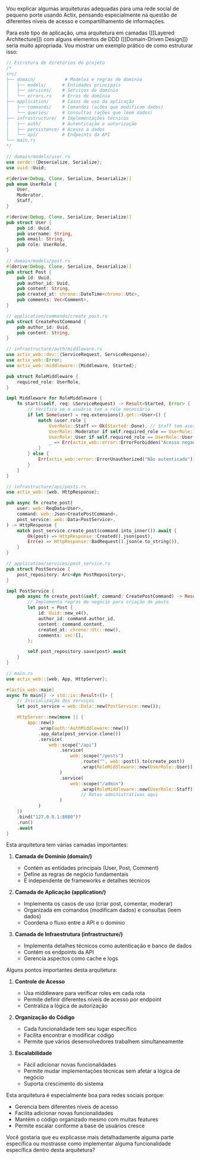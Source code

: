 Vou explicar algumas arquiteturas adequadas para uma rede social de pequeno porte usando Actix, pensando especialmente na questão de diferentes níveis de acesso e compartilhamento de informações.

Para este tipo de aplicação, uma arquitetura em camadas ([[Layered Architecture]]) com alguns elementos de  DDD ([[Domain-Driven Design]]) seria muito apropriada. Vou mostrar um exemplo prático de como estruturar isso:



```rust
// Estrutura de diretórios do projeto
/*
src/
├── domain/           # Modelos e regras de domínio
│   ├── models/      # Entidades principais
│   ├── services/    # Serviços de domínio
│   └── errors.rs    # Erros de domínio
├── application/     # Casos de uso da aplicação
│   ├── commands/    # Comandos (ações que modificam dados)
│   └── queries/     # Consultas (ações que leem dados)
├── infrastructure/  # Implementações técnicas
│   ├── auth/        # Autenticação e autorização
│   ├── persistence/ # Acesso a dados
│   └── api/         # Endpoints da API
└── main.rs
*/

// domain/models/user.rs
use serde::{Deserialize, Serialize};
use uuid::Uuid;

#[derive(Debug, Clone, Serialize, Deserialize)]
pub enum UserRole {
    User,
    Moderator,
    Staff,
}

#[derive(Debug, Clone, Serialize, Deserialize)]
pub struct User {
    pub id: Uuid,
    pub username: String,
    pub email: String,
    pub role: UserRole,
}

// domain/models/post.rs
#[derive(Debug, Clone, Serialize, Deserialize)]
pub struct Post {
    pub id: Uuid,
    pub author_id: Uuid,
    pub content: String,
    pub created_at: chrono::DateTime<chrono::Utc>,
    pub comments: Vec<Comment>,
}

// application/commands/create_post.rs
pub struct CreatePostCommand {
    pub author_id: Uuid,
    pub content: String,
}

// infrastructure/auth/middleware.rs
use actix_web::dev::{ServiceRequest, ServiceResponse};
use actix_web::Error;
use actix_web::middleware::{Middleware, Started};

pub struct RoleMiddleware {
    required_role: UserRole,
}

impl Middleware for RoleMiddleware {
    fn start(&self, req: &ServiceRequest) -> Result<Started, Error> {
        // Verifica se o usuário tem a role necessária
        if let Some(user) = req.extensions().get::<User>() {
            match &user.role {
                UserRole::Staff => Ok(Started::Done), // Staff tem acesso a tudo
                UserRole::Moderator if self.required_role == UserRole::User => Ok(Started::Done),
                UserRole::User if self.required_role == UserRole::User => Ok(Started::Done),
                _ => Err(actix_web::error::ErrorForbidden("Acesso negado")),
            }
        } else {
            Err(actix_web::error::ErrorUnauthorized("Não autenticado"))
        }
    }
}

// infrastructure/api/posts.rs
use actix_web::{web, HttpResponse};

pub async fn create_post(
    user: web::ReqData<User>,
    command: web::Json<CreatePostCommand>,
    post_service: web::Data<PostService>,
) -> HttpResponse {
    match post_service.create_post(command.into_inner()).await {
        Ok(post) => HttpResponse::Created().json(post),
        Err(e) => HttpResponse::BadRequest().json(e.to_string()),
    }
}

// application/services/post_service.rs
pub struct PostService {
    post_repository: Arc<dyn PostRepository>,
}

impl PostService {
    pub async fn create_post(&self, command: CreatePostCommand) -> Result<Post, Error> {
        // Implementa regras de negócio para criação de posts
        let post = Post {
            id: Uuid::new_v4(),
            author_id: command.author_id,
            content: command.content,
            created_at: chrono::Utc::now(),
            comments: vec![],
        };

        self.post_repository.save(post).await
    }
}

// main.rs
use actix_web::{web, App, HttpServer};

#[actix_web::main]
async fn main() -> std::io::Result<()> {
    // Inicialização dos serviços
    let post_service = web::Data::new(PostService::new());

    HttpServer::new(move || {
        App::new()
            .wrap(auth::AuthMiddleware::new())
            .app_data(post_service.clone())
            .service(
                web::scope("/api")
                    .service(
                        web::scope("/posts")
                            .route("", web::post().to(create_post))
                            .wrap(RoleMiddleware::new(UserRole::User))
                    )
                    .service(
                        web::scope("/admin")
                            .wrap(RoleMiddleware::new(UserRole::Staff))
                            // Rotas administrativas aqui
                    )
            )
    })
    .bind("127.0.0.1:8080")?
    .run()
    .await
}

```

Esta arquitetura tem várias camadas importantes:

1. **Camada de Domínio (domain/)**
   - Contém as entidades principais (User, Post, Comment)
   - Define as regras de negócio fundamentais
   - É independente de frameworks e detalhes técnicos

2. **Camada de Aplicação (application/)**
   - Implementa os casos de uso (criar post, comentar, moderar)
   - Organizada em comandos (modificam dados) e consultas (leem dados)
   - Coordena o fluxo entre a API e o domínio

3. **Camada de Infraestrutura (infrastructure/)**
   - Implementa detalhes técnicos como autenticação e banco de dados
   - Contém os endpoints da API
   - Gerencia aspectos como cache e logs

Alguns pontos importantes desta arquitetura:

1. **Controle de Acesso**
   - Usa middleware para verificar roles em cada rota
   - Permite definir diferentes níveis de acesso por endpoint
   - Centraliza a lógica de autorização

2. **Organização do Código**
   - Cada funcionalidade tem seu lugar específico
   - Facilita encontrar e modificar código
   - Permite que vários desenvolvedores trabalhem simultaneamente

3. **Escalabilidade**
   - Fácil adicionar novas funcionalidades
   - Permite mudar implementações técnicas sem afetar a lógica de negócio
   - Suporta crescimento do sistema

Esta arquitetura é especialmente boa para redes sociais porque:
- Gerencia bem diferentes níveis de acesso
- Facilita adicionar novas funcionalidades
- Mantém o código organizado mesmo com muitas features
- Permite escalar conforme a base de usuários cresce

Você gostaria que eu explicasse mais detalhadamente alguma parte específica ou mostrasse como implementar alguma funcionalidade específica dentro desta arquitetura?